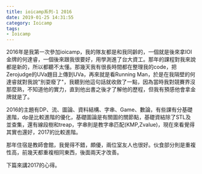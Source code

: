```yaml
---
title: ioicamp系列-1 2016
date: 2019-01-25 14:31:55
category: Ioicamp
tags:
- Ioicamp
---
```

2016年是我第一次參加ioicamp，我的隊友都是和我同齡的，一個就是後來拿IOI金牌的何達睿，一個後來跟我很要好，用學測進了台大資工。那年的課程對我來說都是新的，所以都聽不太懂。那幾天我有很長時間都在整理我的code，把Zerojudge的UVa題目上傳到UVa，再來就是看Running Man，於是在我隔壁的何達睿就對我說"別耍廢了"，我聽到他這句話就收斂了一點，因為當時我對競賽界沒那麼熟，不知道他的實力，直到他出書之後才了解他的歷程，但我有預感他會拿金牌就是了。

2016的主題有DP、流、圖論、資料結構、字串、Game、數論，有些課有分基礎進階，dp是比較進階的優化，基礎圖論是有關圖的關節點，基礎資結除了STL及並查集，還有線段樹和treap，字串則是教字串匹配(KMP,Zvalue)，現在來看覺得其實也還好，2017的比較進階。

那年住宿是教師會館，我覺得不錯，頗優，兩位室友人也很好。伙食部分則是重複性高，前幾天都重複相同東西，後面兩天才改善。

下篇來講2017的心得。
